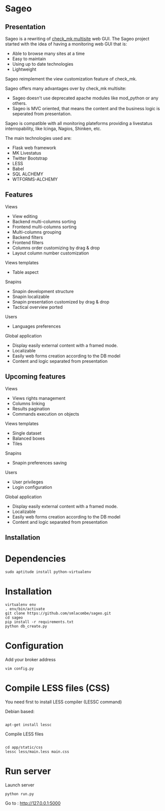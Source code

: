 Sageo
=====

Presentation
------------
Sageo is a rewriting of [check_mk multisite](http://mathias-kettner.de/checkmk_multisite.html) web GUI. The Sageo project started with the idea of having a monitoring web GUI that is: 

- Able to browse many sites at a time
- Easy to maintain 
- Using up to date technologies 
- Lightweight

Sageo reimplement the view customization feature of check_mk. 

Sageo offers many advantages over by check_mk multisite:

- Sageo doesn't use deprecated apache modules like mod_python or any others.
- Sageo is MVC oriented, that means the content and the business logic is seperated from presentation.

Sageo is compatible with all monitoring plateforms providing a livestatus interropability, like Icinga, Nagios, Shinken, etc. 

The main technologies used are:

- Flask web framework
- MK Livestatus
- Twitter Bootstrap
- LESS
- Babel
- SQL ALCHEMY
- WTFORMS-ALCHEMY

Features
------------
Views

- View editing  
- Backend multi-columns sorting
- Frontend multi-columns sorting
- Multi-columns grouping
- Backend filters
- Frontend filters
- Columns order customizing by drag & drop
- Layout column number customization

Views templates

- Table aspect

Snapins

- Snapin development structure
- Snapin localizable
- Snapin presentation customized by drag & drop
- Tactical overview ported

Users

- Languages preferences

Global application

- Display easily external content with a framed mode.
- Localizable 
- Easily web forms creation according to the DB model
- Content and logic separated from presentation

Upcoming features
------------
Views

- Views rights management
- Columns linking
- Results pagination
- Commands execution on objects

Views templates

- Single dataset
- Balanced boxes
- Tiles

Snapins

- Snapin preferences saving

Users

- User privileges
- Login configuration

Global application

- Display easily external content with a framed mode.
- Localizable
- Easily web forms creation according to the DB model
- Content and logic separated from presentation

Installation
------------

# Dependencies
<pre><code>sudo aptitude install python-virtualenv</code></pre>

# Installation
<pre><code>virtualenv env
. env/bin/activate
git clone https://github.com/smlacombe/sageo.git
cd sageo
pip install -r requirements.txt
python db_create.py
</code></pre>


# Configuration
Add your broker address
<pre><code>vim config.py
</code></pre>

# Compile LESS files (CSS)
You need first to install LESS compiler (LESSC command)

Debian based:
<pre><code>
apt-get install lessc
</pre></code>

Compile LESS files
<pre><code>
cd app/static/css
lessc less/main.less main.css
</code></pre>

# Run server
Launch server
<pre><code>python run.py
</code></pre>

Go to : http://127.0.0.1:5000
